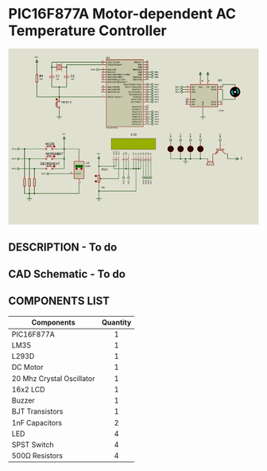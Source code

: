 # PIC16F877A Motor-dependent AC Temperature Controller
![Uploading project.png…](project.png)

## DESCRIPTION - To do

## CAD Schematic - To do

## COMPONENTS LIST
| Components     | Quantity   |
| ------------- |:--:|
| PIC16F877A | 1 |
| LM35 | 1 |
| L293D | 1 |
| DC Motor | 1 |
| 20 Mhz Crystal Oscillator | 1 | 
| 16x2 LCD | 1 |
| Buzzer | 1 |
| BJT Transistors | 1 |
| 1nF Capacitors | 2 | 
| LED | 4 |
| SPST Switch | 4 |
| 500Ω Resistors | 4 |

